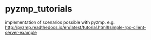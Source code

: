 # pyzmp_tutorials

implementation of scenarios possible with pyzmp.
e.g. http://pyzmp.readthedocs.io/en/latest/tutorial.html#simple-rpc-client-server-example
